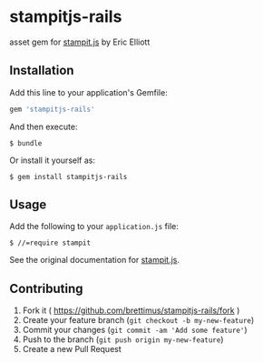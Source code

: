 # stampitjs-rails

asset gem for [stampit.js](https://github.com/ericelliott/stampit) by Eric Elliott

## Installation

Add this line to your application's Gemfile:

```ruby
gem 'stampitjs-rails'
```

And then execute:

    $ bundle

Or install it yourself as:

    $ gem install stampitjs-rails

## Usage
Add the following to your `application.js` file:

    $ //=require stampit

See the original documentation for [stampit.js](https://github.com/ericelliott/stampit).

## Contributing

1. Fork it ( https://github.com/brettimus/stampitjs-rails/fork )
2. Create your feature branch (`git checkout -b my-new-feature`)
3. Commit your changes (`git commit -am 'Add some feature'`)
4. Push to the branch (`git push origin my-new-feature`)
5. Create a new Pull Request
